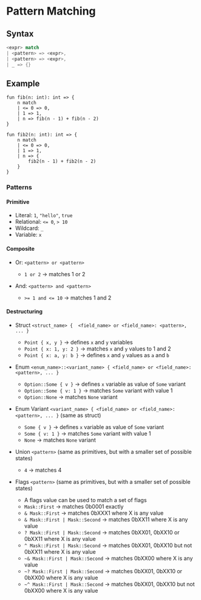 # Pattern Matching

## Syntax

```rs
<expr> match
| <pattern> => <expr>,
| <pattern> => <expr>,
| _ => {}
```

## Example

```arcana
fun fib(n: int): int => {
    n match
    | <= 0 => 0,
    | 1 => 1,
    | n => fib(n - 1) + fib(n - 2)
}

fun fib2(n: int): int => {
    n match
    | <= 0 => 0,
    | 1 => 1,
    | n => { 
        fib2(n - 1) + fib2(n - 2)
    }
}
```

### Patterns

#### Primitive

- Literal: `1`, `"hello"`, `true`
- Relational: `<= 0`, `> 10`
- Wildcard: `_`
- Variable: `x`

#### Composite

- Or: `<pattern> or <pattern>`
    - `1 or 2` -> matches 1 or 2

- And: `<pattern> and <pattern>`
    - `>= 1 and <= 10` -> matches 1 and 2

#### Destructuring

- Struct `<struct_name> {  <field_name> or <field_name>: <pattern>, ... }`
    - `Point { x, y }` -> defines `x` and `y` variables
    - `Point { x: 1, y: 2 }` -> matches `x` and `y` values to 1 and 2
    - `Point { x: a, y: b }` -> defines `x` and `y` values as `a` and `b`

- Enum `<enum_name>::<variant_name> { <field_name> or <field_name>: <pattern>, ... }`
    - `Option::Some { v }` -> defines `x` variable as value of `Some` variant
    - `Option::Some { v: 1 }` -> matches `Some` variant with value 1
    - `Option::None` -> matches `None` variant

- Enum Variant `<variant_name> { <field_name> or <field_name>: <pattern>, ... }` (same as struct)
    - `Some { v }` -> defines `x` variable as value of `Some` variant
    - `Some { v: 1 }` -> matches `Some` variant with value 1
    - `None` -> matches `None` variant

- Union `<pattern>` (same as primitives, but with a smaller set of possible states)
    - `4` -> matches 4

- Flags `<pattern>` (same as primitives, but with a smaller set of possible states)
    - A flags value can be used to match a set of flags
    - `Mask::First` -> matches 0b0001 exactly
    - `& Mask::First` -> matches 0bXXX1 where X is any value
    - `& Mask::First | Mask::Second` -> matches 0bXX11 where X is any value
    - `? Mask::First | Mask::Second` -> matches 0bXX01, 0bXX10 or 0bXX11 where X is any value
    - `^ Mask::First | Mask::Second` -> matches 0bXX01, 0bXX10 but not 0bXX11 where X is any value
    - `~& Mask::First | Mask::Second` -> matches 0bXX00 where X is any value
    - `~? Mask::First | Mask::Second` -> matches 0bXX01, 0bXX10 or 0bXX00 where X is any value
    - `~^ Mask::First | Mask::Second` -> matches 0bXX01, 0bXX10 but not 0bXX00 where X is any value

